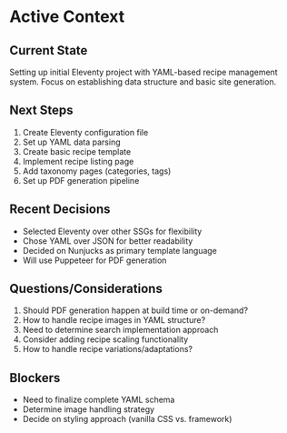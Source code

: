 # Active Context

## Current State
Setting up initial Eleventy project with YAML-based recipe management system. Focus on establishing data structure and basic site generation.

## Next Steps
1. Create Eleventy configuration file
2. Set up YAML data parsing
3. Create basic recipe template
4. Implement recipe listing page
5. Add taxonomy pages (categories, tags)
6. Set up PDF generation pipeline

## Recent Decisions
- Selected Eleventy over other SSGs for flexibility
- Chose YAML over JSON for better readability
- Decided on Nunjucks as primary template language
- Will use Puppeteer for PDF generation

## Questions/Considerations
1. Should PDF generation happen at build time or on-demand?
2. How to handle recipe images in YAML structure?
3. Need to determine search implementation approach
4. Consider adding recipe scaling functionality
5. How to handle recipe variations/adaptations?

## Blockers
- Need to finalize complete YAML schema
- Determine image handling strategy
- Decide on styling approach (vanilla CSS vs. framework) 